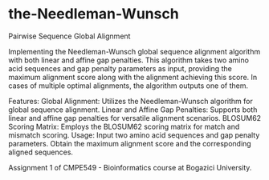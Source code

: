 # the-Needleman-Wunsch
Pairwise Sequence Global Alignment 

Implementing the Needleman-Wunsch global sequence alignment algorithm with both linear and affine gap penalties. This algorithm takes two amino acid sequences and gap penalty parameters as input, providing the maximum alignment score along with the alignment achieving this score. In cases of multiple optimal alignments, the algorithm outputs one of them.

Features:
Global Alignment: Utilizes the Needleman-Wunsch algorithm for global sequence alignment.
Linear and Affine Gap Penalties: Supports both linear and affine gap penalties for versatile alignment scenarios.
BLOSUM62 Scoring Matrix: Employs the BLOSUM62 scoring matrix for match and mismatch scoring.
Usage:
Input two amino acid sequences and gap penalty parameters.
Obtain the maximum alignment score and the corresponding aligned sequences.


Assignment 1 of CMPE549 - Bioinformatics course at Bogazici University.
